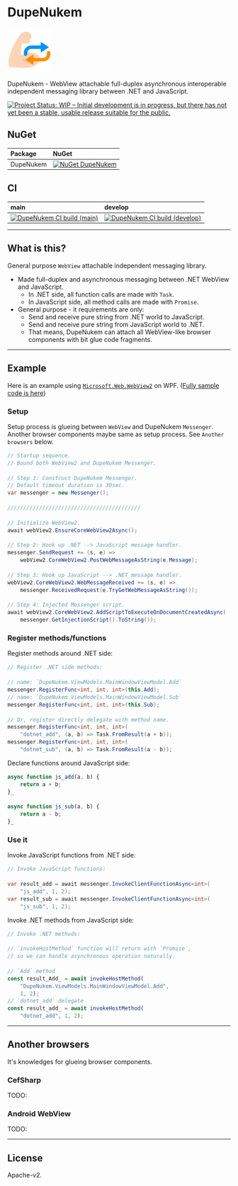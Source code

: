 # DupeNukem

![DupeNukem](https://github.com/kekyo/DupeNukem/raw/main/Images/DupeNukem.100.png)

DupeNukem - WebView attachable full-duplex asynchronous interoperable independent messaging library between .NET and JavaScript.

[![Project Status: WIP – Initial development is in progress, but there has not yet been a stable, usable release suitable for the public.](https://www.repostatus.org/badges/latest/wip.svg)](https://www.repostatus.org/#wip)

## NuGet

|Package|NuGet|
|:--|:--|
|DupeNukem|[![NuGet DupeNukem](https://img.shields.io/nuget/v/DupeNukem.svg?style=flat)](https://www.nuget.org/packages/DupeNukem)|

## CI

|main|develop|
|:--|:--|
|[![DupeNukem CI build (main)](https://github.com/kekyo/DupeNukem/workflows/.NET/badge.svg?branch=main)](https://github.com/kekyo/DupeNukem/actions?query=branch%3Amain)|[![DupeNukem CI build (develop)](https://github.com/kekyo/DupeNukem/workflows/.NET/badge.svg?branch=develop)](https://github.com/kekyo/DupeNukem/actions?query=branch%3Adevelop)|

---

## What is this?

General purpose `WebView` attachable independent messaging library.

* Made full-duplex and asynchronous messaging between .NET WebView and JavaScript.
  * In .NET side, all function calls are made with `Task`.
  * In JavaScript side, all method calls are made with `Promise`.
* General purpose - it requirements are only:
  * Send and receive pure string from .NET world to JavaScript.
  * Send and receive pure string from JavaScript world to .NET.
  * That means, DupeNukem can attach all WebView-like browser components with bit glue code fragments.

---

## Example

Here is an example using [`Microsoft.Web.WebView2`](https://www.nuget.org/packages/Microsoft.Web.WebView2) on WPF. ([Fully sample code is here](https://github.com/kekyo/DupeNukem/blob/main/samples/DupeNukem.WebView2/ViewModels/MainWindowViewModel.cs))

### Setup

Setup process is glueing between `WebView` and DupeNukem `Messenger`.
Another browser components maybe same as setup process. See `Another browsers` below.

```csharp
// Startup sequence.
// Bound both WebView2 and DupeNukem Messenger.

// Step 1: Construct DupeNukem Messenger.
// Default timeout duration is 30sec.
var messenger = new Messenger();

//////////////////////////////////////////

// Initialize WebView2.
await webView2.EnsureCoreWebView2Async();

// Step 2: Hook up .NET --> JavaScript message handler.
messenger.SendRequest += (s, e) =>
    webView2.CoreWebView2.PostWebMessageAsString(e.Message);

// Step 3: Hook up JavaScript --> .NET message handler.
webView2.CoreWebView2.WebMessageReceived += (s, e) =>
    messenger.ReceivedRequest(e.TryGetWebMessageAsString());

// Step 4: Injected Messenger script.
await webView2.CoreWebView2.AddScriptToExecuteOnDocumentCreatedAsync(
    messenger.GetInjectionScript().ToString());
```

### Register methods/functions

Register methods around .NET side:

```csharp
// Register .NET side methods:

// name: `DupeNukem.ViewModels.MainWindowViewModel.Add`
messenger.RegisterFunc<int, int, int>(this.Add);
// name: `DupeNukem.ViewModels.MainWindowViewModel.Sub`
messenger.RegisterFunc<int, int, int>(this.Sub);

// Or, register directly delegate with method name.
messenger.RegisterFunc<int, int, int>(
    "dotnet_add", (a, b) => Task.FromResult(a + b));
messenger.RegisterFunc<int, int, int>(
    "dotnet_sub", (a, b) => Task.FromResult(a - b));
```

Declare functions around JavaScript side:

```javascript
async function js_add(a, b) {
    return a + b;
}_

async function js_sub(a, b) {
    return a - b;
}_
```

### Use it

Invoke JavaScript functions from .NET side:

```csharp
// Invoke JavaScript functions:

var result_add = await messenger.InvokeClientFunctionAsync<int>(
    "js_add", 1, 2);
var result_sub = await messenger.InvokeClientFunctionAsync<int>(
    "js_sub", 1, 2);
```

Invoke .NET methods from JavaScript side:

```javascript
// Invoke .NET methods:

// `invokeHostMethod` function will return with `Promise`,
// so we can handle asynchronous operation naturally.

// `Add` method
const result_Add_ = await invokeHostMethod(
    "DupeNukem.ViewModels.MainWindowViewModel.Add",
    1, 2);
// `dotnet_add` delegate
const result_add_ = await invokeHostMethod(
    "dotnet_add", 1, 2);
```

---

## Another browsers

It's knowledges for glueing browser components.

### CefSharp

TODO:

### Android WebView

TODO:

---

## License

Apache-v2.

